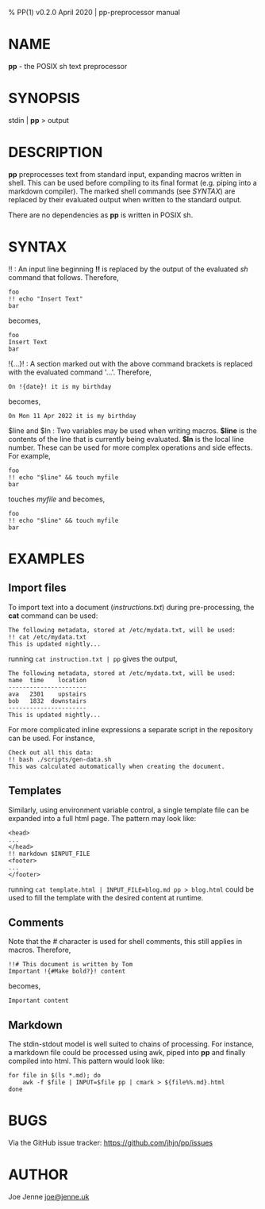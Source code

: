 % PP(1) v0.2.0 April 2020 | pp-preprocessor manual

NAME
====

**pp** - the POSIX sh text preprocessor

SYNOPSIS
========

stdin | **pp** > output

DESCRIPTION
===========

**pp** preprocesses text from standard input, expanding macros written in shell.
This can be used before compiling to its final format (e.g. piping into a markdown compiler).
The marked shell commands (see _SYNTAX_) are replaced by their evaluated output when written to the standard output.

There are no dependencies as **pp** is written in POSIX sh.

SYNTAX
======
!!
: An input line beginning **!!** is replaced by the output of the evaluated _sh_ command that follows. Therefore,
```	
foo
!! echo "Insert Text"
bar
```
becomes,
```
foo
Insert Text
bar
```

!{...}!
: A section marked out with the above command brackets is replaced with the evaluated command '...'. Therefore,
```	
On !{date}! it is my birthday
```
becomes,
```
On Mon 11 Apr 2022 it is my birthday
```


$line and $ln
: Two variables may be used when writing macros. **\$line** is the contents of the line that is currently being evaluated. **\$ln** is the local line number. These can be used for more complex operations and side effects. For example,
```
foo
!! echo "$line" && touch myfile
bar
```
touches _myfile_ and becomes,
```
foo
!! echo "$line" && touch myfile
bar
```

EXAMPLES 
========

Import files
------------
To import text into a document (_instructions.txt_) during pre-processing, the **cat** command can be used:
```
The following metadata, stored at /etc/mydata.txt, will be used:
!! cat /etc/mydata.txt
This is updated nightly...
```
running `cat instruction.txt | pp` gives the output,
```
The following metadata, stored at /etc/mydata.txt, will be used:
name  time    location 
----------------------
ava   2301    upstairs
bob   1832  downstairs
----------------------
This is updated nightly...
```

For more complicated inline expressions a separate script in the repository can be used. For instance,
```
Check out all this data:
!! bash ./scripts/gen-data.sh
This was calculated automatically when creating the document.
```


Templates
---------
Similarly, using environment variable control, a single template file can be expanded into a full html page. The pattern may look like:
```
<head>
...
</head>
!! markdown $INPUT_FILE
<footer>
...
</footer>
```
running `cat template.html | INPUT_FILE=blog.md pp > blog.html` could be used to fill the template with the desired content at runtime.

Comments
--------
Note that the _#_ character is used for shell comments, this still applies in macros. Therefore,
```
!!# This document is written by Tom
Important !{#Make bold?}! content
```
becomes,
```
Important content
```

Markdown
--------
The stdin-stdout model is well suited to chains of processing. For instance, a markdown file could be processed using awk, piped into **pp** and finally compiled into html. This pattern would look like:
```
for file in $(ls *.md); do
	awk -f $file | INPUT=$file pp | cmark > ${file%%.md}.html
done
```

BUGS
====

Via the GitHub issue tracker: <https://github.com/jhjn/pp/issues>

AUTHOR
======
Joe Jenne <joe@jenne.uk>
